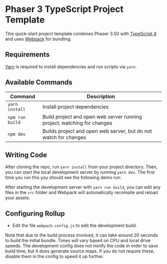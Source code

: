 # Phaser 3 TypeScript Project Template

This quick-start project template combines Phaser 3.50 with [TypeScript 4](https://www.typescriptlang.org/) and uses [Webpack](https://webpack.js.org/) for bundling.

## Requirements

[Yarn](https://yarnpkg.com/) is required to install dependencies and run scripts via `yarn`.

## Available Commands

| Command         | Description                                                             |
| --------------- | ----------------------------------------------------------------------- |
| `yarn install`  | Install project dependencies                                            |
| `npm run build` | Build project and open web server running project, watching for changes |
| `npm dev`       | Builds project and open web server, but do not watch for changes        |

## Writing Code

After cloning the repo, run `yarn install` from your project directory. Then, you can start the local development
server by running `yarn dev`. The first time you run this you should see the following demo run:

After starting the development server with `yarn run build`, you can edit any files in the `src` folder
and Webpack will automatically recompile and reload your assets.

## Configuring Rollup

- Edit the file `webpack.config.js` to edit the development build.

Note that due to the build process involved, it can take around 20 seconds to build the initial bundle. Times will vary based on CPU and local drive speeds. The development config does not minify the code in order to save build time, but it does generate source maps. If you do not require these, disable them in the config to speed it up further.
